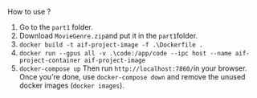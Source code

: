 How to use ?
1. Go to the `part1` folder.
2. Download `MovieGenre.zip`and put it in the `part1`folder.
3. `docker build -t aif-project-image -f .\Dockerfile .`
4. `docker run --gpus all -v .\code:/app/code --ipc host --name aif-project-container aif-project-image`
5. `docker-compose up`
Then run `http://localhost:7860/`in your browser.
Once you're done, use `docker-compose down` and remove the unused docker images (`docker images`).